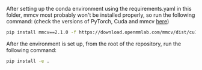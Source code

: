 After setting up the conda environment using the requirements.yaml in this folder, mmcv most probably won't be installed properly, so run the following command: (check the versions of PyTorch, Cuda and mmcv [here](https://mmcv.readthedocs.io/en/latest/get_started/installation.html#install-mmcv))

```bash
pip install mmcv==2.1.0 -f https://download.openmmlab.com/mmcv/dist/cu121/torch2.1/index.html
```

After the environment is set up, from the root of the repository, run the following command:

```bash
pip install -e .
```
